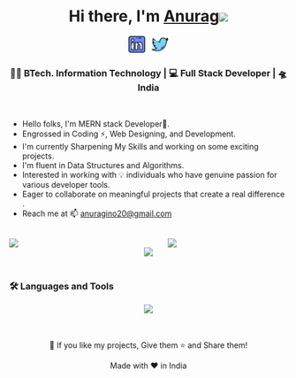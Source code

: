 <div align="center">
   <h1>Hi there, I'm <a href="https://github.com/anruagino/">Anurag</a><img src="https://media.giphy.com/media/hvRJCLFzcasrR4ia7z/giphy.gif" width="25px"></h1>
</div>

<p align="center">
   <a href="www.linkedin.com/in/anuragino"><img height="30" src="https://raw.githubusercontent.com/8bithemant/8bithemant/master/linkedin.png?raw=true"></a>&nbsp;&nbsp;
    <a href="https://twitter.com/anuragino"><img height="30" src="https://raw.githubusercontent.com/8bithemant/8bithemant/master/twitter.png?raw=true"></a> 
</p> 

<div align="center">
   <h3> 👩‍💻 BTech. Information Technology | 💻 Full Stack Developer | 🛸 India  </h3>
</div>


<br>

<!--
<div>
   <img align="right" width=350px src="https://cdn.dribbble.com/users/4055494/screenshots/15215756/media/d2b66c4ca0192aa26d103448b3d1518b.gif" />
<div>
-->

- Hello folks, I'm MERN stack Developer🚀.
- Engrossed in Coding ⚡, Web Designing, and Development.
- I'm currently Sharpening My Skills and working on some exciting projects.
- I'm fluent in Data Structures and Algorithms.
- Interested in working with 💡 individuals who have genuine passion for various developer tools. 
- Eager to collaborate on meaningful projects that create a real difference .
- Reach me at 📫 anuragino20@gmail.com 

</div>
</div>

<!--
###      Check out my portfolio
🔗 **Here** : https://anuragino.github.io/myportfolio/

</p>

-->

<br>

<div style="display: flex; justify-content: space-between;">
   
   <img src="https://github-readme-streak-stats.herokuapp.com/?user=anuragino&theme=dark&count_private=true&bg_color=0d1116&title_color=ce09ec&text_color=a4aacb&icon_color=007ec6" style="width: 51%;"/>

   <img src="https://github-readme-stats.vercel.app/api/top-langs/?username=anuragino&layout=compact&theme=dark&count_private=true" style="width: 43%;"/>
</div>

<div align="center">

   <img src="https://github-readme-stats.vercel.app/api?username=anuragino&theme=dark&hide_border=false&include_all_commits=false&count_private=false" style="width:51%"/>
</div>

<br>

<!--
### 🚀  Check out my projects
- [anuragino/parallaxdining](https://github.com/anuragino/parallaxdining.github.io) - 🍔 A Dynamic Restaurant Wesbtite
- [anuragino/myportfolio](https://github.com/anuragino/myportfolio) - 👀 My Personal Portfoliio
- [anuragino/WebSummarizer](https://github.com/anuragino/WebSummarizer) - 🌐 A Chrome Extension
-->

### 🛠️ Languages and Tools
<p align="center">
  <a href="https://skillicons.dev">
    <img src="https://skillicons.dev/icons?i=html,css,js,react,tailwind,redux,appwrite,mongodb,nodejs,express,postman,cpp,git,github,vscode,figma&perline=8" />
  </a>
</p>



<br>

<div align="center">
   

<p align="center">💙 If you like my projects, Give them ⭐ and Share them!</p>

<div align="center">



                
</div>

<p align="center">Made with ❤️ in India</p>

<!--
**anuragino/anuragino** is a ✨ _special_ ✨ repository because its `README.md` (this file) appears on your GitHub profile.

Here are some ideas to get you started:

- 🔭 I’m currently working on ...
- 🌱 I’m currently learning ...
- 👯 I’m looking to collaborate on ...
- 🤔 I’m looking for help with ...
- 💬 Ask me about ...
- 📫 How to reach me: ...
- 😄 Pronouns: ...
- ⚡ Fun fact: ...
-->
